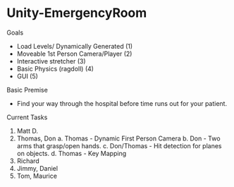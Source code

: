 # Unity-EmergencyRoom

Goals
* Load Levels/ Dynamically Generated (1)
* Moveable 1st Person Camera/Player (2)
* Interactive stretcher (3)
* Basic Physics (ragdoll) (4)
* GUI (5)


Basic Premise
* Find your way through the hospital before time runs out for your patient.


Current Tasks

1. Matt D.
2. Thomas, Don
    a. Thomas - Dynamic First Person Camera
    b. Don - Two arms that grasp/open hands.
    c. Don/Thomas - Hit detection for planes on objects.
    d. Thomas - Key Mapping
3. Richard
4. Jimmy, Daniel
5. Tom, Maurice
